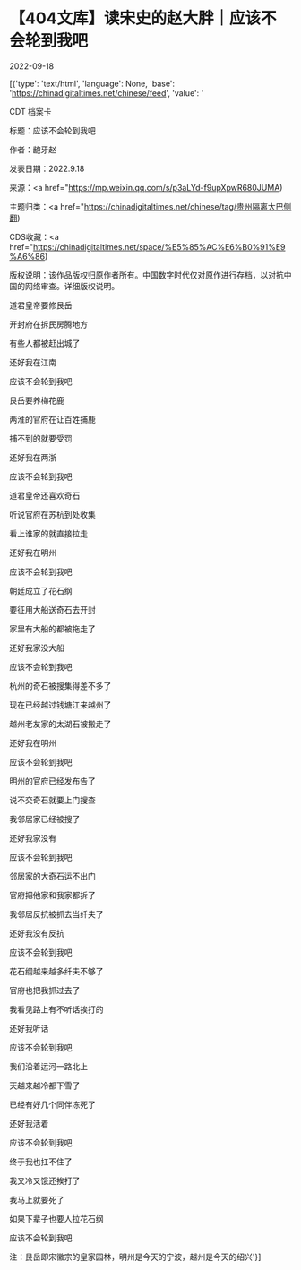 # 【404文库】读宋史的赵大胖｜应该不会轮到我吧

2022-09-18

[{'type': 'text/html', 'language': None, 'base': 'https://chinadigitaltimes.net/chinese/feed', 'value': '

CDT 档案卡

标题：应该不会轮到我吧

作者：龅牙赵

发表日期：2022.9.18

来源：<a href="https://mp.weixin.qq.com/s/p3aLYd-f9upXpwR680JUMA)

主题归类：<a href="https://chinadigitaltimes.net/chinese/tag/贵州隔离大巴侧翻)

CDS收藏：<a href="https://chinadigitaltimes.net/space/%E5%85%AC%E6%B0%91%E9%A6%86)

版权说明：该作品版权归原作者所有。中国数字时代仅对原作进行存档，以对抗中国的网络审查。详细版权说明。





道君皇帝要修艮岳

开封府在拆民房腾地方

有些人都被赶出城了

还好我在江南

应该不会轮到我吧

艮岳要养梅花鹿

两淮的官府在让百姓捕鹿

捕不到的就要受罚

还好我在两浙

应该不会轮到我吧

道君皇帝还喜欢奇石

听说官府在苏杭到处收集

看上谁家的就直接拉走

还好我在明州

应该不会轮到我吧

朝廷成立了花石纲

要征用大船送奇石去开封

家里有大船的都被拖走了

还好我家没大船

应该不会轮到我吧

杭州的奇石被搜集得差不多了

现在已经越过钱塘江来越州了

越州老友家的太湖石被搬走了

还好我在明州

应该不会轮到我吧

明州的官府已经发布告了

说不交奇石就要上门搜查

我邻居家已经被搜了

还好我家没有

应该不会轮到我吧

邻居家的大奇石运不出门

官府把他家和我家都拆了

我邻居反抗被抓去当纤夫了

还好我没有反抗

应该不会轮到我吧

花石纲越来越多纤夫不够了

官府也把我抓过去了

我看见路上有不听话挨打的

还好我听话

应该不会轮到我吧

我们沿着运河一路北上

天越来越冷都下雪了

已经有好几个同伴冻死了

还好我活着

应该不会轮到我吧

终于我也扛不住了

我又冷又饿还挨打了

我马上就要死了

如果下辈子也要人拉花石纲

应该不会轮到我吧

注：艮岳即宋徽宗的皇家园林，明州是今天的宁波，越州是今天的绍兴'}]